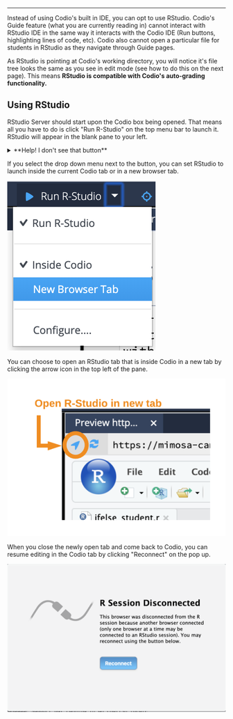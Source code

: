 ----------------
Instead of using Codio's built in IDE, you can opt to use RStudio. Codio's Guide feature (what you are currently reading in) cannot interact with RStudio IDE in the same way it interacts with the Codio IDE (Run buttons, highlighting lines of code, etc). Codio also cannot open a particular file for students in RStudio as they navigate through Guide pages.
 
As RStudio is pointing at Codio's working directory, you will notice it's file tree looks the same as you see in edit mode (see how to do this on the next page). This means **RStudio is compatible with Codio's auto-grading functionality.**

## Using RStudio
RStudio Server should start upon the Codio box being opened. That means all you have to do is click "Run R-Studio" on the top menu bar to launch it. RStudio will appear in the blank pane to your left.

<details><summary>**Help! I don't see that button**</summary>No worries -- in the drop down of the middle button click "Configure...". This will open a file called `.codio`. Paste the following into it. <code>{ "commands": { "Start RStudio": "sudo service rstudio-server-codio start", "Restart RStudio": "sudo service rstudio-server-codio restart", "Stop RStudio": "sudo service rstudio-server-codio stop" }, "preview": { "Run R-Studio": "https://{{domain8787}}/"} }</code></details>

If you select the drop down menu next to the button, you can set RStudio to launch inside the current Codio tab or in a new browser tab.

![.guides/img/Run_RStudio](.guides/img/Run_RStudio.png)


You can choose to open an RStudio tab that is inside Codio in a new tab by clicking the arrow icon in the top left of the pane.

![.guides/img/Rstudio](.guides/img/Rstudio.png)

When you close the newly open tab and come back to Codio, you can resume editing in the Codio tab by clicking "Reconnect" on the pop up.

![.guides/img/RStudio_disconnect](.guides/img/RStudio_disconnect.png)
